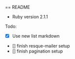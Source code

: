 == README
* Ruby version 2.1.1

Todo:
- [x] Use new list markdown
- [] finish resque-mailer setup
- [] finish pagination setup
